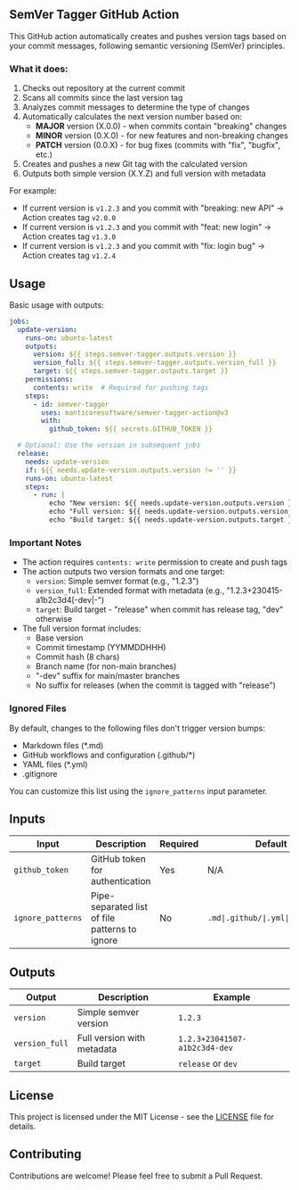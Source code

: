 ## SemVer Tagger GitHub Action

This GitHub action automatically creates and pushes version tags based on your commit messages, following semantic versioning (SemVer) principles.

### What it does:

1. Checks out repository at the current commit
2. Scans all commits since the last version tag
3. Analyzes commit messages to determine the type of changes
4. Automatically calculates the next version number based on:
   - **MAJOR** version (X.0.0) - when commits contain "breaking" changes
   - **MINOR** version (0.X.0) - for new features and non-breaking changes
   - **PATCH** version (0.0.X) - for bug fixes (commits with "fix", "bugfix", etc.)
5. Creates and pushes a new Git tag with the calculated version
6. Outputs both simple version (X.Y.Z) and full version with metadata

For example:
- If current version is `v1.2.3` and you commit with "breaking: new API"
  → Action creates tag `v2.0.0`
- If current version is `v1.2.3` and you commit with "feat: new login"
  → Action creates tag `v1.3.0`
- If current version is `v1.2.3` and you commit with "fix: login bug"
  → Action creates tag `v1.2.4`

## Usage

Basic usage with outputs:
```yaml
jobs:
  update-version:
    runs-on: ubuntu-latest
    outputs:
      version: ${{ steps.semver-tagger.outputs.version }}
      version_full: ${{ steps.semver-tagger.outputs.version_full }}
      target: ${{ steps.semver-tagger.outputs.target }}
    permissions:
      contents: write  # Required for pushing tags
    steps:
      - id: semver-tagger
        uses: manticoresoftware/semver-tagger-action@v3
        with:
          github_token: ${{ secrets.GITHUB_TOKEN }}

  # Optional: Use the version in subsequent jobs
  release:
    needs: update-version
    if: ${{ needs.update-version.outputs.version != '' }}
    runs-on: ubuntu-latest
    steps:
      - run: |
          echo "New version: ${{ needs.update-version.outputs.version }}"
          echo "Full version: ${{ needs.update-version.outputs.version_full }}"
          echo "Build target: ${{ needs.update-version.outputs.target }}"
```

### Important Notes
- The action requires `contents: write` permission to create and push tags
- The action outputs two version formats and one target:
  - `version`: Simple semver format (e.g., "1.2.3")
  - `version_full`: Extended format with metadata (e.g., "1.2.3+230415-a1b2c3d4[-dev|-<branch name>")
  - `target`: Build target - "release" when commit has release tag, "dev" otherwise
- The full version format includes:
  - Base version
  - Commit timestamp (YYMMDDHHH)
  - Commit hash (8 chars)
  - Branch name (for non-main branches)
  - "-dev" suffix for main/master branches
  - No suffix for releases (when the commit is tagged with "release")

### Ignored Files

By default, changes to the following files don't trigger version bumps:
- Markdown files (*.md)
- GitHub workflows and configuration (.github/*)
- YAML files (*.yml)
- .gitignore

You can customize this list using the `ignore_patterns` input parameter.

## Inputs

| Input | Description | Required | Default |
|-------|-------------|----------|---------|
| `github_token` | GitHub token for authentication | Yes | N/A |
| `ignore_patterns` | Pipe-separated list of file patterns to ignore | No | `.md\|.github/\|.yml\|.gitignore` |

## Outputs

| Output | Description | Example |
|--------|-------------|---------|
| `version` | Simple semver version | `1.2.3` |
| `version_full` | Full version with metadata | `1.2.3+23041507-a1b2c3d4-dev` |
| `target` | Build target | `release` or `dev` |

## License

This project is licensed under the MIT License - see the [LICENSE](./LICENSE) file for details.

## Contributing

Contributions are welcome! Please feel free to submit a Pull Request.
